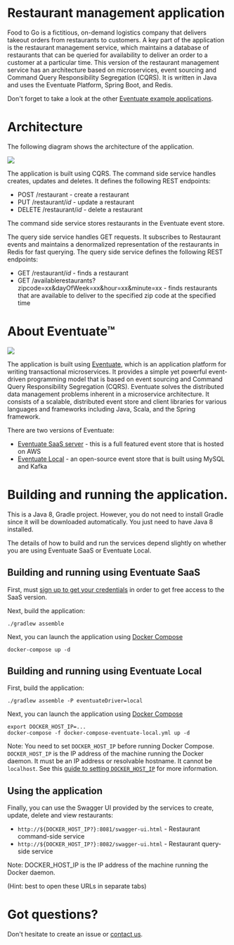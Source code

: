 
# Restaurant management application

Food to Go is a fictitious, on-demand logistics company that delivers takeout orders from restaurants to customers.
A key part of the application is the restaurant management service, which maintains a database of restaurants that can be queried for availability to deliver an order to a customer at a particular time.
This version of the restaurant management service has an architecture based on microservices, event sourcing and Command Query Responsibility Segregation (CQRS).
It is written in Java and uses the Eventuate Platform, Spring Boot, and Redis.

Don't forget to take a look at the other [Eventuate example applications](http://eventuate.io/exampleapps.html).

# Architecture

The following diagram shows the architecture of the application.

<img class="img-responsive" src="http://eventuate.io/demos/eventuate-restaurant-management-architecture.png">

The application is built using CQRS.
The command side service handles creates, updates and deletes.
It defines the following REST endpoints:

* POST /restaurant - create a restaurant
* PUT /restaurant/*id* - update a restaurant
* DELETE /restaurant/*id* - delete a restaurant

The command side service stores restaurants in the Eventuate event store.

The query side service handles GET requests.
It subscribes to Restaurant events and maintains a denormalized representation of the restaurants in Redis for fast querying.
The query side service defines the following REST endpoints:

* GET /restaurant/*id* - finds a restaurant
* GET /availablerestaurants?zipcode=xx&dayOfWeek=xx&hour=xx&minute=xx - finds restaurants that are available to deliver to the specified zip code at the specified time

# About Eventuate&trade;

![](http://eventuate.io/i/logo.gif)

The application is built using [Eventuate](http://eventuate.io/), which is an application platform for writing transactional microservices.
It provides a simple yet powerful event-driven programming model that is based on event sourcing and Command Query Responsibility Segregation (CQRS).
Eventuate solves the distributed data management problems inherent in a microservice architecture.
It consists of a scalable, distributed event store and client libraries for various languages and frameworks including Java, Scala, and the Spring framework.

There are two versions of Eventuate:

* [Eventuate SaaS server](http://eventuate.io/usingeventuate.html) - this is a full featured event store that is hosted on AWS
* [Eventuate Local](http://eventuate.io/usingeventuate.html) - an open-source event store that is built using MySQL and Kafka

# Building and running the application.

This is a Java 8, Gradle project. However, you do not need to install Gradle since it will be downloaded automatically. You just need to have Java 8 installed.

The details of how to build and run the services depend slightly on whether you are using Eventuate SaaS or Eventuate Local.

## Building and running using Eventuate SaaS

First, must [sign up to get your credentials](https://signup.eventuate.io/) in order to get free access to the SaaS version.

Next, build the application:

```
./gradlew assemble
```

Next, you can launch the application using [Docker Compose](https://docs.docker.com/compose/)

```
docker-compose up -d
```

## Building and running using Eventuate Local

First, build the application:

```
./gradlew assemble -P eventuateDriver=local
```

Next, you can launch the application using [Docker Compose](https://docs.docker.com/compose/)

```
export DOCKER_HOST_IP=...
docker-compose -f docker-compose-eventuate-local.yml up -d
```

Note: You need to set `DOCKER_HOST_IP` before running Docker Compose.
`DOCKER_HOST_IP` is the IP address of the machine running the Docker daemon.
It must be an IP address or resolvable hostname.
It cannot be `localhost`.
See this [guide to setting `DOCKER_HOST_IP`](http://eventuate.io/docs/usingdocker.html) for more information.


## Using the application

Finally, you can use the Swagger UI provided by the services to create, update, delete and view restaurants:

* `http://${DOCKER_HOST_IP?}:8081/swagger-ui.html` - Restaurant command-side service
* `http://${DOCKER_HOST_IP?}:8082/swagger-ui.html` - Restaurant query-side service

Note: DOCKER_HOST_IP is the IP address of the machine running the Docker daemon.

(Hint: best to open these URLs in separate tabs)

# Got questions?

Don't hesitate to create an issue or [contact us](http://eventuate.io/contact.html).
